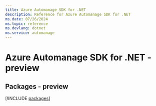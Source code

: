 ```yaml
---
title: Azure Automanage SDK for .NET
description: Reference for Azure Automanage SDK for .NET
ms.date: 07/26/2024
ms.topic: reference
ms.devlang: dotnet
ms.service: automanage
---
```

# Azure Automanage SDK for .NET - preview
## Packages - preview
[!INCLUDE [packages](automanage-index.md)]